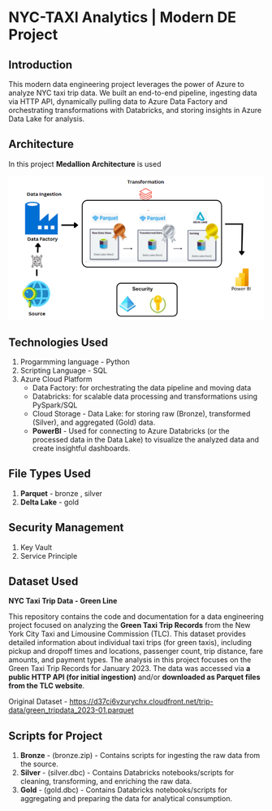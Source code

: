 # NYC-TAXI Analytics | Modern DE Project

## **Introduction**
This modern data engineering project leverages the power of Azure to analyze NYC taxi trip data. We built an end-to-end pipeline, ingesting data via HTTP API, dynamically pulling data to Azure Data Factory and orchestrating transformations with Databricks, and storing insights in Azure Data Lake for analysis.

## **Architecture**
In this project **Medallion Architecture** is used

![Project Architecture](Architecture.png)

## Technologies Used
1. Progarmming language - Python
2. Scripting Language - SQL
3. Azure Cloud Platform
     - Data Factory: for orchestrating the data pipeline and moving data
     - Databricks: for scalable data processing and transformations using PySpark/SQL
     - Cloud Storage - Data Lake: for storing raw (Bronze), transformed (Silver), and aggregated (Gold) data.
     - **PowerBI** - Used for connecting to Azure Databricks (or the processed data in the Data Lake) to visualize the analyzed data and create insightful dashboards.
  
## **File Types Used**
1. **Parquet** - bronze , silver
2. **Delta Lake** - gold


## **Security Management**
1. Key Vault
2. Service Principle

   
## **Dataset Used**
   **NYC Taxi Trip Data - Green Line**
   
This repository contains the code and documentation for a data engineering project focused on analyzing the **Green Taxi Trip Records** from the New York City Taxi and Limousine Commission (TLC). This dataset provides detailed information about individual taxi trips (for green taxis), including pickup and dropoff times and locations, passenger count, trip distance, fare amounts, and payment types. The analysis in this project focuses on the Green Taxi Trip Records for January 2023. The data was accessed via **a public HTTP API (for initial ingestion)** and/or **downloaded as Parquet files from the TLC website**.

Original Dataset - https://d37ci6vzurychx.cloudfront.net/trip-data/green_tripdata_2023-01.parquet

## **Scripts for Project**
1. **Bronze** - (bronze.zip) - Contains scripts for ingesting the raw data from the source.
2. **Silver** - (silver.dbc) - Contains Databricks notebooks/scripts for cleaning, transforming, and enriching the raw data.
3. **Gold** - (gold.dbc) - Contains Databricks notebooks/scripts for aggregating and preparing the data for analytical consumption.
